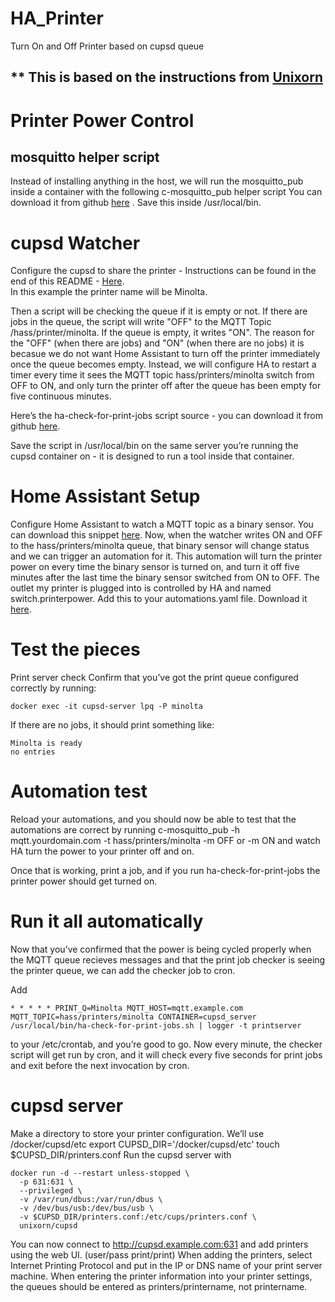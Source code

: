 # HA_Printer
Turn On and Off Printer based on cupsd queue

## ** This is based on the instructions from [Unixorn](https://unixorn.github.io/post/home-assistant-printer-power-management/)

# Printer Power Control
## mosquitto helper script

Instead of installing anything in the host, we will run the mosquitto_pub inside a container with the following c-mosquitto_pub helper script
You can download it from github [here](https://github.com/thiagobruch/HA_Printer/blob/main/c-mosquitto_pub) . 
Save this inside /usr/local/bin.

# cupsd Watcher
Configure the cupsd to share the printer - Instructions can be found in the end of this README - [Here](https://github.com/thiagobruch/HA_Printer/tree/main?tab=readme-ov-file#cupsd-server).<BR>
In this example the printer name will be Minolta.<BR>

Then a script will be checking the queue if it is empty or not. If there are jobs in the queue, the script will write "OFF" to the MQTT Topic /hass/printer/minolta. If the queue is empty, it writes "ON".
The reason for the "OFF" (when there are jobs) and "ON" (when there are no jobs) it is becasue we do not want Home Assistant to turn off the printer immediately once the queue becomes empty.
Instead, we will configure HA to restart a timer every time it sees the MQTT topic hass/printers/minolta switch from OFF to ON, and only turn the printer off after the queue has been empty for five continuous minutes.

Here’s the ha-check-for-print-jobs script source - you can download it from github [here](https://github.com/thiagobruch/HA_Printer/blob/main/ha-check-for-print-jobs.sh).

Save the script in /usr/local/bin on the same server you’re running the cupsd container on - it is designed to run a tool inside that container.

# Home Assistant Setup
Configure Home Assistant to watch a MQTT topic as a binary sensor. You can download this snippet [here](https://github.com/thiagobruch/HA_Printer/blob/main/printer-binary-sensor.yaml).
Now, when the watcher writes ON and OFF to the hass/printers/minolta queue, that binary sensor will change status and we can trigger an automation for it.
This automation will turn the printer power on every time the binary sensor is turned on, and turn it off five minutes after the last time the binary sensor switched from ON to OFF.
The outlet my printer is plugged into is controlled by HA and named switch.printerpower.
Add this to your automations.yaml file. Download it [here](https://github.com/thiagobruch/HA_Printer/blob/main/printer-automations.yaml).

# Test the pieces
Print server check
Confirm that you’ve got the print queue configured correctly by running:
```
docker exec -it cupsd-server lpq -P minolta
```
If there are no jobs, it should print something like:
```
Minolta is ready
no entries
```
# Automation test
Reload your automations, and you should now be able to test that the automations are correct by running c-mosquitto_pub -h mqtt.yourdomain.com -t hass/printers/minolta -m OFF or -m ON and watch HA turn the power to your printer off and on.

Once that is working, print a job, and if you run ha-check-for-print-jobs the printer power should get turned on.

# Run it all automatically
Now that you’ve confirmed that the power is being cycled properly when the MQTT queue recieves messages and that the print job checker is seeing the printer queue, we can add the checker job to cron.

Add
```
* * * * * PRINT_Q=Minolta MQTT_HOST=mqtt.example.com MQTT_TOPIC=hass/printers/minolta CONTAINER=cupsd_server /usr/local/bin/ha-check-for-print-jobs.sh | logger -t printserver
```
to your /etc/crontab, and you’re good to go. Now every minute, the checker script will get run by cron, and it will check every five seconds for print jobs and exit before the next invocation by cron.

# cupsd server
Make a directory to store your printer configuration. We’ll use /docker/cupsd/etc
export CUPSD_DIR='/docker/cupsd/etc'
touch $CUPSD_DIR/printers.conf
Run the cupsd server with
```
docker run -d --restart unless-stopped \
  -p 631:631 \
  --privileged \
  -v /var/run/dbus:/var/run/dbus \
  -v /dev/bus/usb:/dev/bus/usb \
  -v $CUPSD_DIR/printers.conf:/etc/cups/printers.conf \
  unixorn/cupsd
```
You can now connect to http://cupsd.example.com:631 and add printers using the web UI. (user/pass print/print)
When adding the printers, select Internet Printing Protocol and put in the IP or DNS name of your print server machine.
When entering the printer information into your printer settings, the queues should be entered as printers/printername, not printername.

